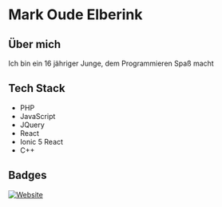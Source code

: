 # Mark Oude Elberink

## Über mich

Ich bin ein 16 jähriger Junge, dem Programmieren Spaß macht

## Tech Stack

- PHP
- JavaScript
- JQuery
- React
- Ionic 5 React
- C++

## Badges

[![Website](https://img.shields.io/website?down_color=red&down_message=offline&style=for-the-badge&up_color=green&up_message=online&url=https%3A%2F%2Ftoastbrot.org)](https://toastbrot.org)
